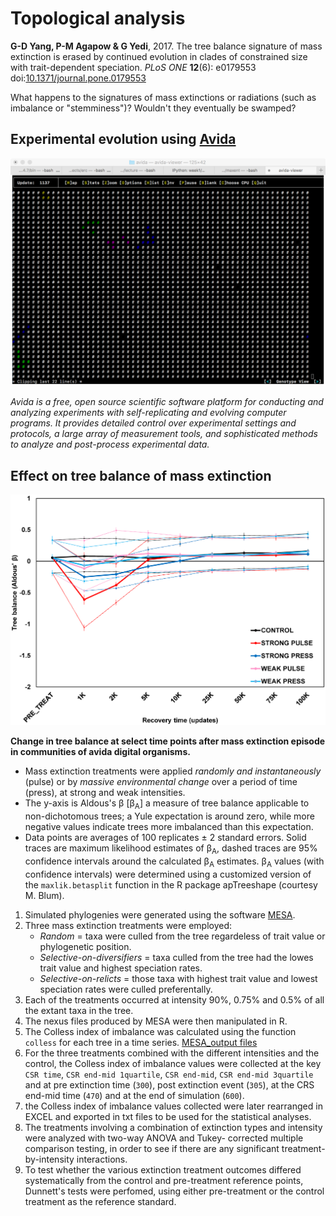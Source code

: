 Topological analysis
====================

**G-D Yang, P-M Agapow & G Yedi**, 2017. The tree balance signature of mass extinction is 
erased by continued evolution in clades of constrained size with trait-dependent 
speciation. _PLoS ONE_ **12**(6): e0179553
doi:[10.1371/journal.pone.0179553](https://doi.org/10.1371/journal.pone.0179553)

What happens to the signatures of mass extinctions or radiations (such as imbalance or
"stemminess")? Wouldn't they eventually be swamped?

Experimental evolution using [Avida](http://avida.devosoft.org/)
----------------------------------------------------------------

![](lecture/avida.png)

_Avida is a free, open source scientific software platform for conducting and analyzing 
experiments with self-replicating and evolving computer programs. It provides detailed 
control over experimental settings and protocols, a large array of measurement tools, 
and sophisticated methods to analyze and post-process experimental data._

Effect on tree balance of mass extinction
-----------------------------------------

![](lecture/fig1.png)

**Change in tree balance at select time points after mass extinction episode in 
communities of avida digital organisms.**

- Mass extinction treatments were applied _randomly and instantaneously_ (pulse) or by 
  _massive environmental change_ over a period of time (press), at strong and weak 
  intensities.
- The y-axis is Aldous's β [β<sub>A</sub>] a measure of tree balance applicable to 
  non-dichotomous trees; a Yule expectation is around zero, while more negative values 
  indicate trees more imbalanced than this expectation.
- Data points are averages of 100 replicates ± 2 standard errors. Solid traces are 
  maximum likelihood estimates of β<sub>A</sub>, dashed traces are 95% confidence 
  intervals around the calculated β<sub>A</sub> estimates. β<sub>A</sub> values (with 
  confidence intervals) were determined using a customized version of the 
  `maxlik.betasplit` function in the R package apTreeshape (courtesy M. Blum).

1. Simulated phylogenies were generated using the software [MESA](http://datadryad.org/resource/doi:10.5061/dryad.sm379/15).
2. Three mass extinction treatments were employed: 
   - _Random_ = taxa were culled from the tree regardeless of trait value or phylogenetic position. 
   - _Selective-on-diversifiers_ = taxa culled from the tree had the lowes trait value and highest speciation rates.
   - _Selective-on-relicts_ = those taxa with highest trait value and lowest speciation rates were culled preferentally. 
3. Each of the treatments occurred at intensity 90%, 0.75% and 0.5% of all the extant taxa in the tree.
4. The nexus files produced by MESA were then manipulated in R. 
5. The Colless index of imbalance was calculated using the function `colless` for each tree in a time series. 
   [MESA_output files](http://datadryad.org/resource/doi:10.5061/dryad.sm379)
6. For the three treatments combined with the different intensities and the control, the Colless index of imbalance values 
   were collected at the key `CSR time`, `CSR end-mid 1quartile`, `CSR end-mid`, `CSR end-mid 3quartile` and at pre extinction 
   time (`300`), post extinction event (`305`), at the CRS end-mid time (`470`) and at the end of simulation (`600`).
7. the Colless index of imbalance values collected were later rearranged in EXCEL and exported in txt files to be used for the 
   statistical analyses.   
8. The treatments involving a combination of extinction types and intensity were analyzed with two-way ANOVA and Tukey-
   corrected multiple comparison testing, in order to see if there are any significant treatment-by-intensity interactions. 
9. To test whether the various extinction treatment outcomes differed systematically from the control and pre-treatment 
   reference points,  Dunnett's tests were perfomed, using either pre-treatment or the control treatment as the reference 
   standard.
